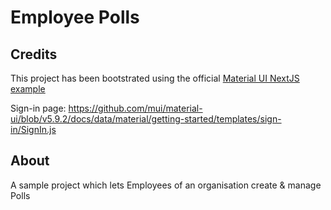 # Employee Polls

## Credits
This project has been bootstrated using the official [Material UI NextJS example](https://github.com/mui/material-ui/tree/master/examples/nextjs)

Sign-in page: https://github.com/mui/material-ui/blob/v5.9.2/docs/data/material/getting-started/templates/sign-in/SignIn.js

## About
A sample project which lets Employees of an organisation create & manage Polls
